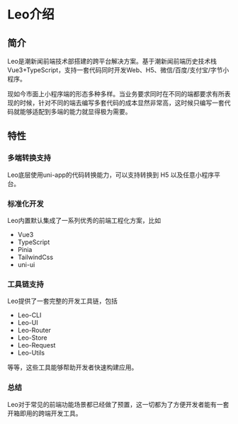 # Leo介绍
## 简介
Leo是潮新闻前端技术部搭建的跨平台解决方案。基于潮新闻前端历史技术栈Vue3+TypeScript，支持一套代码同时开发Web、H5、微信/百度/支付宝/字节小程序。

现如今市面上小程序端的形态多种多样。当业务要求同时在不同的端都要求有所表现的时候，针对不同的端去编写多套代码的成本显然非常高，这时候只编写一套代码就能够适配到多端的能力就显得极为需要。

## 特性
### 多端转换支持
Leo底层使用uni-app的代码转换能力，可以支持转换到 H5 以及任意小程序平台。
###  标准化开发
Leo内置默认集成了一系列优秀的前端工程化方案，比如
- Vue3
- TypeScript
- Pinia
- TailwindCss
- uni-ui
### 工具链支持
Leo提供了一套完整的开发工具链，包括
- Leo-CLI
- Leo-UI
- Leo-Router
- Leo-Store
- Leo-Request
- Leo-Utils

等等，这些工具能够帮助开发者快速构建应用。
### 总结
Leo对于常见的前端功能场景都已经做了预置，这一切都为了方便开发者能有一套开箱即用的跨端开发工具。
